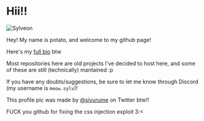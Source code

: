 # Hii!!

![Sylveon](https://meow.sylv.cat/stuff/sylv-small.png)

Hey! My name is potato, and welcome to my github page!

Here's my [full bio](https://sylv.cat/bio) btw

Most repositories here are old projects I've decided to host here, and some of these are still (technically) mantained :p

If you have any doubts/suggestions, be sure to let me know through Discord (my username is `meow.sylv`)!

This profile pic was made by [@siyurume](https://twitter.com/siyurume) on Twitter btw!!

FUCK you github for fixing the css injection exploit 3:<
